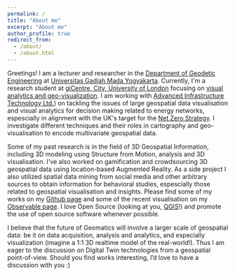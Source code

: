 ```yaml
---
permalink: /
title: "About me"
excerpt: "About me"
author_profile: true
redirect_from:
  - /about/
  - /about.html
---
```


Greetings! I am a lecturer and researcher in the [Department of Geodetic Engineering](http://geodesi.ugm.ac.id/) at [Universitas Gadjah Mada Yogyakarta](www.ugm.id). Currently, I'm a research student at [giCentre, City, University of London](https://www.city.ac.uk/research/centres/gicentre) focusing on [visual analytics and geo-visualization](https://www.city.ac.uk/about/people/research-students/dany-laksono). I am working with [Advanced Infrastructure Technology Ltd.](https://advanced-infrastructure.co.uk/team)) on tackling the issues of large geospatial data visualisation and visual analytics for decision making related to energy networks, espescially in alignment with the UK's target for the [Net Zero Strategy](https://www.gov.uk/government/publications/net-zero-strategy). I investigate different techniques and their roles in cartography and geo-visualisation to encode multivariate geospatial data.

Some of my past research is in the field of 3D Geospatial Information, including 3D modeling using Structure from Motion, analysis and 3D visualisation. I've also worked on gamification and crowdsourcing 3D geospatial data using location-based Augmented Reality. As a side project I also utilized spatial data mining from social media and other arbitrary sources to obtain information for behavioral studies, espescially those related to geospatial visualisation and insights. Please find some of my works on my [Github page](https://github.com/danylaksono/) and some of the recent visualisation on my [Observable page](https://observablehq.com/@danylaksono). I love Open Source (looking at you, [QGIS](https://qgis.org)!) and promote the use of open source software whenever possible.

I believe that the future of Geomatics will involve a larger scale of geospatial data: be it on data acquisition, analysis and analytics, and especially visualization (imagine a 1:1 3D realtime model of the real-world!). Thus I am eager to the discussion on Digital Twin technologies from a geospatial point-of-view. Should you find works interesting, I’d love to have a discussion with you :)
